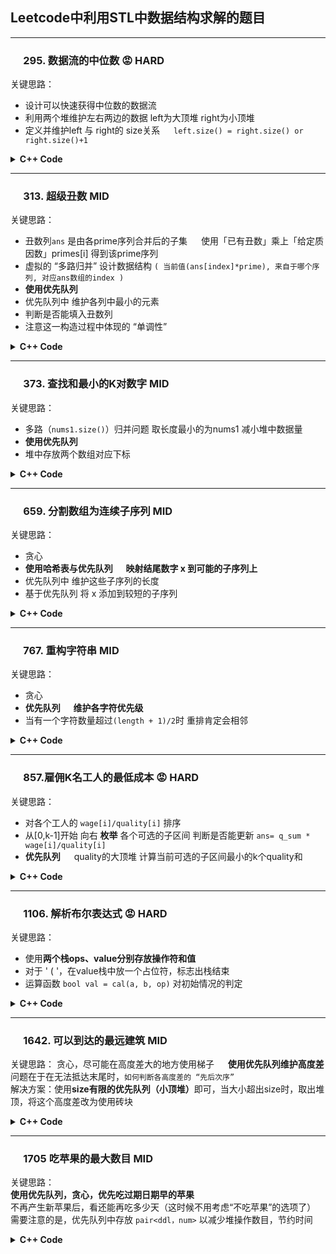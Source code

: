 ## Leetcode中利用STL中数据结构求解的题目

---
### &emsp; 295. 数据流的中位数 :rage: HARD
关键思路：
- 设计可以快速获得中位数的数据流
- 利用两个堆维护左右两边的数据 left为大顶堆 right为小顶堆
- 定义并维护left 与 right的 size关系 &emsp; `left.size() = right.size() or right.size()+1`

<details> 
<summary> <b>C++ Code</b> </summary>

```c++
class MedianFinder {
public:
    priority_queue<int, vector<int>, less<int>> left; // 大顶堆
    priority_queue<int, vector<int>, greater<int>> right; // 小顶堆

    MedianFinder() {

    }
    
    void addNum(int num) {
        if(left.size() == right.size())
        {
            if(!right.empty() && num > right.top())
            {
                int t = right.top();
                right.pop();
                left.push(t);
                right.push(num);
            }
            else
                left.push(num);
        }
        else
        {
            if(!left.empty() && num < left.top())
            {
                int t = left.top();
                left.pop();
                right.push(t);
                left.push(num);
            }
            else
                right.push(num);
        }
    }
    
    double findMedian() {
        if(left.size() != right.size())
            return (double)left.top();
        return ((double)left.top() + right.top())/2;
    }
};
```
</details>

---
### &emsp; 313. 超级丑数 MID
关键思路：
- 丑数列`ans` 是由各prime序列合并后的子集 &emsp; 使用「已有丑数」乘上「给定质因数」primes[i] 得到该prime序列
- 虚拟的 “多路归并” 设计数据结构 `( 当前值(ans[index]*prime), 来自于哪个序列, 对应ans数组的index )`
- <b>使用优先队列</b>
- 优先队列中 维护各列中最小的元素
- 判断是否能填入丑数列
- 注意这一构造过程中体现的 “单调性”

<details> 
<summary> <b>C++ Code</b> </summary>

```c++
class Solution {
public:
    // 基于优先队列的多路归并
    typedef struct Info{
        long val;
        int prime_from;
        int index_ans;
        Info(long a, int b, int c)
        {
            val = a; prime_from = b; index_ans =c;
        }
    }info;
    struct cmp {
        bool operator()(const info &a, const info &b) {
            return a.val > b.val;
        }
    };
    int nthSuperUglyNumber(int n, vector<int>& primes) {
        vector<int> ans;
        priority_queue<info, vector<info>, cmp> p_q;
        ans.push_back(1);
        for(int i = 0; i < primes.size(); i++)
        {
            // 由ans[0] 构造各prime路对应的下一元素
            // 各prime路的第i各元素 = ans[i]*prime
            p_q.emplace(primes[i], i, 0);
        }

        for(int i = 1; i < n; )
        {
            if(p_q.empty()) cout<<"error 1"<<endl;
            info t = p_q.top();
            p_q.pop();
            if(t.val > ans[i - 1])
            {
                i++;
                ans.push_back(t.val); // t.val == ans[i]
            }
            p_q.emplace((long)ans[t.index_ans + 1]*primes[t.prime_from], t.prime_from, t.index_ans + 1);
            // 利用已构造出的ans[] 继续构造此路后续的部分
        }
        return ans[n - 1];
    }
};
```
</details>

---
### &emsp; 373. 查找和最小的K对数字 MID
关键思路：
- 多路（`nums1.size()`）归并问题 取长度最小的为nums1 减小堆中数据量
- <b>使用优先队列</b>
- 堆中存放两个数组对应下标

<details> 
<summary> <b>C++ Code</b> </summary>

```c++
class Solution {
public:
    vector<vector<int>> kSmallestPairs(vector<int>& nums1, vector<int>& nums2, int k) {
        vector<vector<int>> ans;
        int n = nums1.size();
        int m = nums2.size();
        bool flag =true;
        if(n > m) // 取长度较小的为nums1
        {
            swap(nums1, nums2);
            swap(n, m);
            flag = false;
        }

        auto cmp = [&](const auto& a, const auto& b){
            return nums1[a.first] + nums2[a.second] > nums1[b.first] + nums2[b.second];
        };
        priority_queue<pair<int, int>, vector<pair<int, int>>, decltype(cmp)> p_q(cmp);

        for(int i = 0; i < min(n,k); i++)
            p_q.emplace(i, 0);
        while(ans.size() < k && p_q.size())
        {
            auto [a, b] = p_q.top();
            p_q.pop();
            flag ? ans.push_back({nums1[a], nums2[b]}) : ans.push_back({nums2[b], nums1[a]});
            if(b + 1 < m)
                p_q.emplace(a, b + 1);
        }
        return ans;
    }
};
```
</details>

---
### &emsp; 659. 分割数组为连续子序列 MID
关键思路：
- 贪心
- <b>使用哈希表与优先队列 &emsp; 映射结尾数字 x 到可能的子序列上</b>
- 优先队列中 维护这些子序列的长度
- 基于优先队列 将 x 添加到较短的子序列

<details> 
<summary> <b>C++ Code</b> </summary>

```c++
class Solution {
public:
    bool isPossible(vector<int>& nums) {
        unordered_map<int, priority_queue<int, vector<int>, greater<int>>> mp; 
        // 结尾数字 映射到 以其结尾的各串长度 
        // 小顶堆实现先填充短的序列
        for(const auto& x: nums)
        {
            if(mp.find(x) == mp.end()) // 先创建x对应的表项
            {
                mp[x] = priority_queue<int, vector<int>, greater<int>>();
            }

            if(mp.find(x-1) != mp.end()) // x可以加入某个序列
            {
                int len = mp[x-1].top() + 1;
                mp[x-1].pop();
                if(mp[x-1].empty()) // 如果没有序列以x-1结尾了 删除该哈希表项
                    mp.erase(x-1);
                mp[x].push(len);
            }
            else
                mp[x].push(1); // 开一个新序列
        }
        for(const auto& item: mp) // 遍历哈希表 即遍历所有子序列
        {
            if(item.second.top() < 3)
                return false;
        }
        return true;
    }
};
```
</details>

---
### &emsp; 767. 重构字符串 MID
关键思路：
- 贪心
- <b>优先队列 &emsp; 维护各字符优先级</b>
- 当有一个字符数量超过`(length + 1)/2`时 重排肯定会相邻

<details> 
<summary> <b>C++ Code</b> </summary>

```c++
class Solution {
public:
    string reorganizeString(string s) {
        if(s.length() < 2)
            return s;
        vector<int> cnt(26, 0);
        int maxCount = 0;
        for(char c : s)
        {
            cnt[c - 'a']++;
            maxCount = max(maxCount, cnt[c - 'a']);
        }
        if(maxCount > (s.length() + 1) / 2)
            return "";
        
        auto cmp = [&](const char &c1, const char &c2){
            return cnt[c1 - 'a'] < cnt[c2 - 'a'];
        };
        priority_queue<char, vector<char>, decltype(cmp)> p_q{cmp};
        string res;
        for(char c = 'a'; c <= 'z'; c++)
        {
            if(cnt[c - 'a'] > 0)
                p_q.emplace(c);
        }
        while(p_q.size() > 1)
        {
            char c1 = p_q.top();
            p_q.pop();
            char c2 = p_q.top();
            p_q.pop();
            res += c1;
            res += c2;
            if(--cnt[c1 -'a'])
                p_q.emplace(c1);
            if(--cnt[c2 -'a'])
                p_q.emplace(c2);
        }
        if(!p_q.empty())
            res += p_q.top();
        return res;
    }
};
```
</details>

---
### &emsp; 857.雇佣K名工人的最低成本 :rage: HARD
关键思路：
- 对各个工人的 `wage[i]/quality[i]` 排序
- 从[0,k-1]开始 向右 <b>枚举</b> 各个可选的子区间 判断是否能更新 `ans= q_sum * wage[i]/quality[i]`
- <b>优先队列</b> &emsp; quality的大顶堆 计算当前可选的子区间最小的k个quality和

<details> 
<summary> <b>C++ Code</b> </summary>

```c++
class Solution {
public:
    double mincostToHireWorkers(vector<int>& quality, vector<int>& wage, int k) {
        int nums = quality.size();
        vector<int> id(nums); // 记录下标的辅助数组 用于排序
        iota(id.begin(), id.end(), 0); // 范围赋值 从0开始递增
        sort(id.begin(), id.end(), [&](int i, int j){
            return wage[i] * quality[j] < quality[i] * wage[j];}); // 按 r=w/q 从小到大排序 注意int用乘法比较
        //总开销 q_sum*R 选定r[k-1]作为R

        priority_queue<int, vector<int>, less<int>> p_q; // 大顶堆
        int q_sum = 0; // 利用优先队列寻找最小化 q_sum
        for(int i = 0; i < k; i++)
        {
            p_q.emplace(quality[id[i]]);
            q_sum += quality[id[i]];
        }
        double ans = q_sum * (double)wage[id[k-1]] / quality[id[k-1]];
        // 排序保证了r的单调增，向右枚举不同的r，看是否有更小q_sum的k子区间，再判断能否更新ans
        for(int i = k; i < nums; i++)
        {
            int q = quality[id[i]];
            if(q < p_q.top())
            {
                q_sum -= (p_q.top() - q);
                p_q.pop();
                p_q.push(q);
                ans = min(ans, q_sum * (double)wage[id[i]] / quality[id[i]]); // 看是否能更新ans
            }
        }
        return ans;
    }
};
```
</details>

---
### &emsp; 1106. 解析布尔表达式 :rage: HARD

关键思路：
- 使用<b>两个栈ops、value分别存放操作符和值</b>
- 对于 ' ( '，在value栈中放一个占位符，标志出栈结束
- 运算函数 `bool val = cal(a, b, op)` 对初始情况的判定 

<details> 
<summary> <b>C++ Code</b> </summary>

``` c++
class Solution {
public:
    bool cal(bool a, char b, char op)
    {
        if(op == '!')
            return !a;
        if(op == '&')
        {
            if(b == ' ')
                return a;
            return a&b;
        }
        if(op == '|')
        {
            if(b == ' ')
                return a;
            return a|b;
        }
        return false;
    }

    bool parseBoolExpr(string expression) {
        stack<char> ops; // 栈 存放操作
        stack<char> values; // 栈 存放值
        bool res = true;

        for(const auto &c: expression)
        {
            switch(c)
            {
                case ',':
                    continue;
                case 't':
                    values.push(true);
                    break;
                case 'f':
                    values.push(false);
                    break;
                case '!':
                    ops.push(c);
                    break;
                case '&':
                    ops.push(c);
                    break;
                case '|':
                    ops.push(c);
                    break;
                case '(':
                    values.push('0'); // 占位 出栈标记括号结束
                    break;
                case ')':
                {
                    char temp = values.top();
                    char _val = ' ';
                    char op = ops.top();
                    ops.pop();
                    while(temp != '0')
                    {
                        values.pop();
                        _val = cal(temp, _val, op);
                        temp = values.top();
                    }
                    values.pop(); // pop '0'
                    values.push(_val);
                    break;
                }
                default:
                    return false;
            }
        }
        res = values.top();
        return res;
    }
};
```
</details>

---
### &emsp; 1642. 可以到达的最远建筑 MID
关键思路：
贪心，尽可能在高度差大的地方使用梯子 &emsp; <b>使用优先队列维护高度差</b>  
问题在于在无法抵达末尾时，`如何判断各高度差的 “先后次序”`  
解决方案：使用<b>size有限的优先队列（小顶堆）</b>即可，当大小超出size时，取出堆顶，将这个高度差改为使用砖块  

<details> 
<summary> <b>C++ Code</b> </summary>

```c++
class Solution {
public:
    int furthestBuilding(vector<int>& heights, int bricks, int ladders) {
        priority_queue<int, vector<int>, greater<int>> up_heights; // 小顶堆
        int bricks_used = 0; // 当前使用的砖块数
        for(int i = 0; i < heights.size()-1; i++)
        {
            int delta_height = heights[i+1] - heights[i];
            if(delta_height > 0)
                up_heights.push(delta_height);
            if(up_heights.size() > ladders)
            {
                int use_bricks = up_heights.top(); // 取出最小值
                up_heights.pop();
                bricks_used += use_bricks;
                if(bricks_used > bricks)
                    return i;
            }
        }
        return heights.size()-1;
    }
};
```
</details>

---
### &emsp; 1705 吃苹果的最大数目 MID
关键思路：  
<b>使用优先队列，贪心，优先吃过期日期早的苹果</b>  
不再产生新苹果后，看还能再吃多少天（这时候不用考虑“不吃苹果”的选项了）
需要注意的是，优先队列中存放 `pair<ddl，num>` 以减少堆操作数目，节约时间  

<details> 
<summary> <b>C++ Code</b> </summary>

```c++
class Solution {
public:
    int eatenApples(vector<int>& apples, vector<int>& days) {
        int day = 0;
        int day_napple = 0;
        priority_queue<int, vector<int>, greater<int>> deadline; // 小顶堆 存放到期时间 
        for(day = 0; day < apples.size(); day++)
        {
            for(int i = 0; i < apples[day]; i++)
                deadline.push(day + days[day] - 1);
            while(true)
            {
                if(deadline.empty())
                {
                    day_napple++;
                    break;
                }
                int ddl = deadline.top();
                deadline.pop();
                if(ddl < day)
                    continue;
                else
                    break;
            }
        }
        while(!deadline.empty())
        {
            int ddl = deadline.top();
            deadline.pop();
            if(ddl < day)
                continue;
            else
                day++;
        }
        return day-day_napple;
    }
};
```
</details>